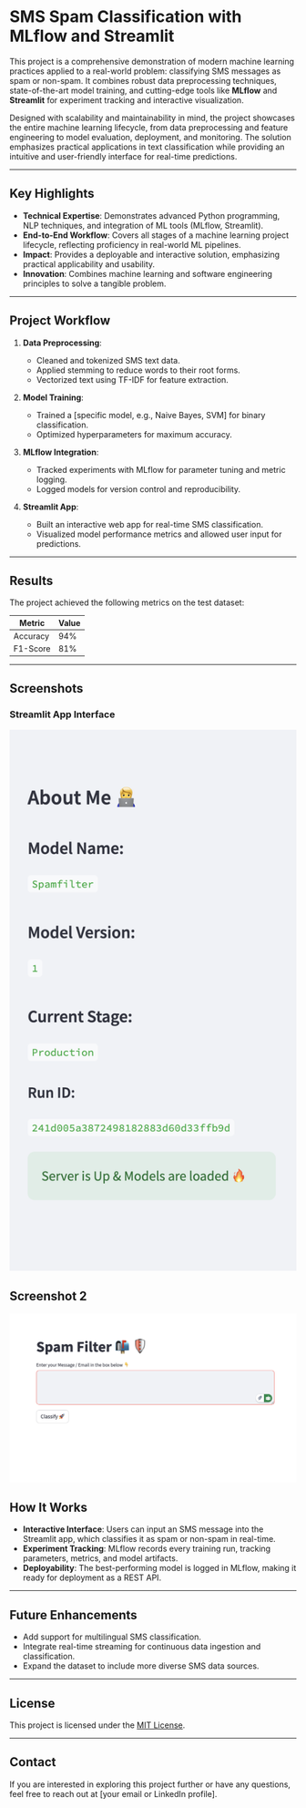 # SMS Spam Classification with MLflow and Streamlit

This project is a comprehensive demonstration of modern machine learning practices applied to a real-world problem: classifying SMS messages as spam or non-spam. It combines robust data preprocessing techniques, state-of-the-art model training, and cutting-edge tools like **MLflow** and **Streamlit** for experiment tracking and interactive visualization.

Designed with scalability and maintainability in mind, the project showcases the entire machine learning lifecycle, from data preprocessing and feature engineering to model evaluation, deployment, and monitoring. The solution emphasizes practical applications in text classification while providing an intuitive and user-friendly interface for real-time predictions.

---

## **Key Highlights**
- **Technical Expertise**: Demonstrates advanced Python programming, NLP techniques, and integration of ML tools (MLflow, Streamlit).
- **End-to-End Workflow**: Covers all stages of a machine learning project lifecycle, reflecting proficiency in real-world ML pipelines.
- **Impact**: Provides a deployable and interactive solution, emphasizing practical applicability and usability.
- **Innovation**: Combines machine learning and software engineering principles to solve a tangible problem.

---

## **Project Workflow**

1. **Data Preprocessing**:
   - Cleaned and tokenized SMS text data.
   - Applied stemming to reduce words to their root forms.
   - Vectorized text using TF-IDF for feature extraction.

2. **Model Training**:
   - Trained a [specific model, e.g., Naive Bayes, SVM] for binary classification.
   - Optimized hyperparameters for maximum accuracy.

3. **MLflow Integration**:
   - Tracked experiments with MLflow for parameter tuning and metric logging.
   - Logged models for version control and reproducibility.

4. **Streamlit App**:
   - Built an interactive web app for real-time SMS classification.
   - Visualized model performance metrics and allowed user input for predictions.

---

## **Results**

The project achieved the following metrics on the test dataset:

| Metric      | Value   |
|-------------|---------|
| Accuracy    | 94%     |
| F1-Score    | 81%     |

---

## **Screenshots**

### Streamlit App Interface
![Streamlit Interface Screenshot](image.png)

## Screenshot 2
![Streamlit Interface2 Screenshot](./image%20copy.png)




## **How It Works**

- **Interactive Interface**: Users can input an SMS message into the Streamlit app, which classifies it as spam or non-spam in real-time.
- **Experiment Tracking**: MLflow records every training run, tracking parameters, metrics, and model artifacts.
- **Deployability**: The best-performing model is logged in MLflow, making it ready for deployment as a REST API.

---

## **Future Enhancements**

- Add support for multilingual SMS classification.
- Integrate real-time streaming for continuous data ingestion and classification.
- Expand the dataset to include more diverse SMS data sources.

---

## **License**
This project is licensed under the [MIT License](LICENSE).

---

## **Contact**
If you are interested in exploring this project further or have any questions, feel free to reach out at [your email or LinkedIn profile].
